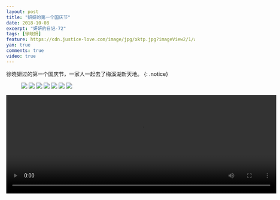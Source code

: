 ```yaml
---
layout: post
title: "妍妍的第一个国庆节"
date: 2018-10-08
excerpt: "妍妍的日记-72"
tags: [徐晓妍]
feature: https://cdn.justice-love.com/image/jpg/xktp.jpg?imageView2/1/w/1200/h/500
yan: true
comments: true
video: true
---
```

徐晓妍过的第一个国庆节，一家人一起去了梅溪湖新天地。
{: .notice}
<figure>
    <img src="{{ site.staticUrl }}/yanyan/image/guoqing1.jpg" />
    <img src="{{ site.staticUrl }}/yanyan/image/guoqing3.jpg" />
    <img src="{{ site.staticUrl }}/yanyan/image/guoqing4.jpg" />
    <img src="{{ site.staticUrl }}/yanyan/image/guoqing9.jpeg" />
    <img src="{{ site.staticUrl }}/yanyan/image/guoqing5.jpg" />
    <img src="{{ site.staticUrl }}/yanyan/image/guoqing6.jpg" />
    <img src="{{ site.staticUrl }}/yanyan/image/guoqing2.jpg" />
</figure>
<video id="my-video" class="video-js vjs-16-9 clipboard" controls preload="auto" width="722" height="264" data-setup="{}">
    <source src="{{ site.staticUrl }}/yanyan/video/guoqing8.mp4" type='video/mp4'>
    <p class="vjs-no-js">
      To view this video please enable JavaScript, and consider upgrading to a web browser that
      <a href="http://videojs.com/html5-video-support/" target="_blank">supports HTML5 video</a>
    </p>
</video>
